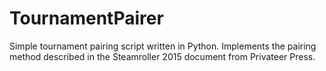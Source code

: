 # TournamentPairer
Simple tournament pairing script written in Python. Implements the pairing method described in the Steamroller 2015 document from Privateer Press.
